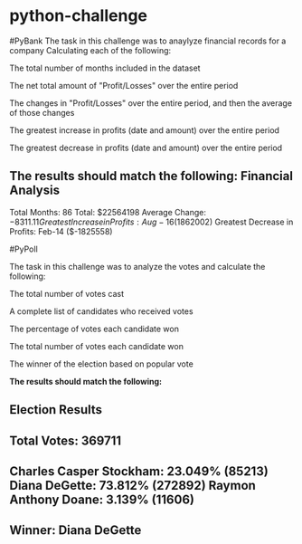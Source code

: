 # python-challenge
#PyBank
The task in this challenge was to anaylyze financial records for a company
Calculating each of the following:

The total number of months included in the dataset

The net total amount of "Profit/Losses" over the entire period

The changes in "Profit/Losses" over the entire period, and then the average of those changes

The greatest increase in profits (date and amount) over the entire period

The greatest decrease in profits (date and amount) over the entire period

****The results should match the following:****
Financial Analysis
----------------------------
Total Months: 86
Total: $22564198
Average Change: $-8311.11
Greatest Increase in Profits: Aug-16 ($1862002)
Greatest Decrease in Profits: Feb-14 ($-1825558)


#PyPoll

The task in this challenge was to analyze the votes and calculate the following:

The total number of votes cast

A complete list of candidates who received votes

The percentage of votes each candidate won

The total number of votes each candidate won

The winner of the election based on popular vote

****The results should match the following:****

Election Results
-------------------------
Total Votes: 369711
-------------------------
Charles Casper Stockham: 23.049% (85213)
Diana DeGette: 73.812% (272892)
Raymon Anthony Doane: 3.139% (11606)
-------------------------
Winner: Diana DeGette
-------------------------
